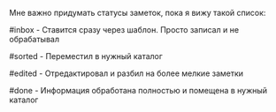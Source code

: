 Мне важно придумать статусы заметок, пока я вижу такой список:

#inbox - Ставится сразу через шаблон.
Просто записал и не обрабатывал

#sorted - Переместил в нужный каталог

#edited - Отредактировал и разбил на более мелкие заметки

#done - Информация обработана полностью и помещена в нужный каталог

